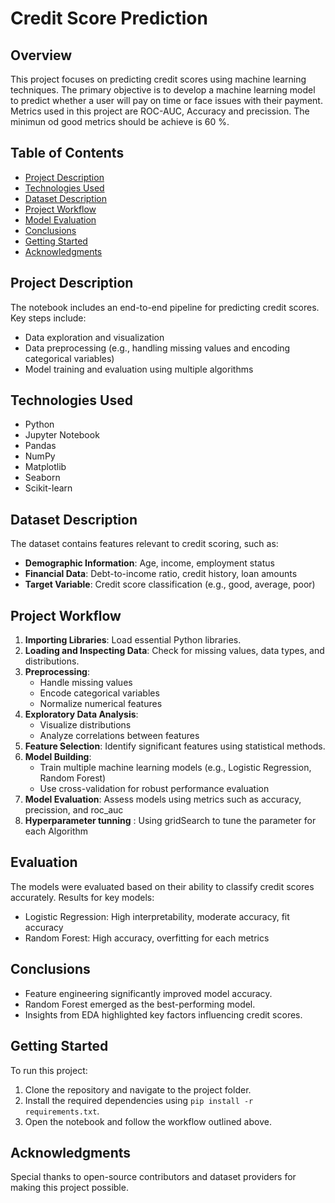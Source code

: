 # Credit Score Prediction

## Overview
This project focuses on predicting credit scores using machine learning techniques. The primary objective is to develop a machine learning model to predict whether a user will pay on time or face issues with their payment.
Metrics used in this project are ROC-AUC, Accuracy and precission. The minimun od good metrics should be achieve is 60 %.

## Table of Contents
- [Project Description](#project-description)
- [Technologies Used](#technologies-used)
- [Dataset Description](#dataset-description)
- [Project Workflow](#project-workflow)
- [Model Evaluation](#model-evaluation)
- [Conclusions](#conclusions)
- [Getting Started](#getting-started)
- [Acknowledgments](#acknowledgments)

## Project Description
The notebook includes an end-to-end pipeline for predicting credit scores. Key steps include:
- Data exploration and visualization
- Data preprocessing (e.g., handling missing values and encoding categorical variables)
- Model training and evaluation using multiple algorithms

## Technologies Used
- Python
- Jupyter Notebook
- Pandas
- NumPy
- Matplotlib
- Seaborn
- Scikit-learn

## Dataset Description
The dataset contains features relevant to credit scoring, such as:
- **Demographic Information**: Age, income, employment status
- **Financial Data**: Debt-to-income ratio, credit history, loan amounts
- **Target Variable**: Credit score classification (e.g., good, average, poor)

## Project Workflow
1. **Importing Libraries**: Load essential Python libraries.
2. **Loading and Inspecting Data**: Check for missing values, data types, and distributions.
3. **Preprocessing**:
   - Handle missing values
   - Encode categorical variables
   - Normalize numerical features
4. **Exploratory Data Analysis**:
   - Visualize distributions
   - Analyze correlations between features
5. **Feature Selection**: Identify significant features using statistical methods.
6. **Model Building**:
   - Train multiple machine learning models (e.g., Logistic Regression, Random Forest)
   - Use cross-validation for robust performance evaluation
7. **Model Evaluation**: Assess models using metrics such as accuracy, precission, and roc_auc
8. **Hyperparameter tunning** : Using gridSearch to tune the parameter for each Algorithm 
## Evaluation
The models were evaluated based on their ability to classify credit scores accurately. Results for key models:
- Logistic Regression: High interpretability, moderate accuracy, fit accuracy
- Random Forest: High accuracy, overfitting for each metrics

## Conclusions
- Feature engineering significantly improved model accuracy.
- Random Forest emerged as the best-performing model.
- Insights from EDA highlighted key factors influencing credit scores.

## Getting Started
To run this project:
1. Clone the repository and navigate to the project folder.
2. Install the required dependencies using `pip install -r requirements.txt`.
3. Open the notebook and follow the workflow outlined above.

## Acknowledgments
Special thanks to open-source contributors and dataset providers for making this project possible.



